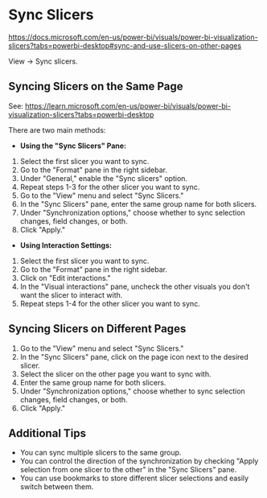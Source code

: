 # Sync Slicers

https://docs.microsoft.com/en-us/power-bi/visuals/power-bi-visualization-slicers?tabs=powerbi-desktop#sync-and-use-slicers-on-other-pages

 View -> Sync slicers.

## Syncing Slicers on the Same Page
See: https://learn.microsoft.com/en-us/power-bi/visuals/power-bi-visualization-slicers?tabs=powerbi-desktop

There are two main methods:

* **Using the "Sync Slicers" Pane:**
1. Select the first slicer you want to sync.
2. Go to the "Format" pane in the right sidebar.
3. Under "General," enable the "Sync slicers" option.
4. Repeat steps 1-3 for the other slicer you want to sync.
5. Go to the "View" menu and select "Sync Slicers."
6. In the "Sync Slicers" pane, enter the same group name for both slicers.
7. Under "Synchronization options," choose whether to sync selection changes, field changes, or both.
8. Click "Apply."

* **Using Interaction Settings:**
1. Select the first slicer you want to sync.
2. Go to the "Format" pane in the right sidebar.
3. Click on "Edit interactions."
4. In the "Visual interactions" pane, uncheck the other visuals you don't want the slicer to interact with.
5. Repeat steps 1-4 for the other slicer you want to sync.

## Syncing Slicers on Different Pages

1. Go to the "View" menu and select "Sync Slicers."
2. In the "Sync Slicers" pane, click on the page icon next to the desired slicer.
3. Select the slicer on the other page you want to sync with.
4. Enter the same group name for both slicers.
5. Under "Synchronization options," choose whether to sync selection changes, field changes, or both.
6. Click "Apply."

## Additional Tips

* You can sync multiple slicers to the same group.
* You can control the direction of the synchronization by checking "Apply selection from one slicer to the other" in the "Sync Slicers" pane.
* You can use bookmarks to store different slicer selections and easily switch between them.


 
